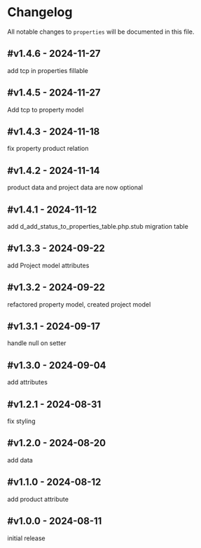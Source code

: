 # Changelog

All notable changes to `properties` will be documented in this file.

## #v1.4.6 - 2024-11-27

add tcp in properties fillable

## #v1.4.5 - 2024-11-27

Add tcp to property model

## #v1.4.3 - 2024-11-18

fix property product relation

## #v1.4.2 - 2024-11-14

product data and project data are now optional

## #v1.4.1 - 2024-11-12

add d_add_status_to_properties_table.php.stub migration table

## #v1.3.3 - 2024-09-22

add Project model attributes

## #v1.3.2 - 2024-09-22

refactored property model, created project model

## #v1.3.1 - 2024-09-17

handle null on setter

## #v1.3.0 - 2024-09-04

add attributes

## #v1.2.1 - 2024-08-31

fix styling

## #v1.2.0 - 2024-08-20

add data

## #v1.1.0 - 2024-08-12

add product attribute

## #v1.0.0 - 2024-08-11

initial release
